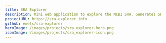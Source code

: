 ```yaml
---
title: SRA Explorer
description: Mini web application to explore the NCBI SRA. Generates SRA/FastQ download URLs
projectURL: https://sra-explorer.info
github: ewels/sra-explorer
heroImage: /images/projects/sra_explorer-hero.png
iconImage: /images/projects/sra_explorer-icon.png
---
```

